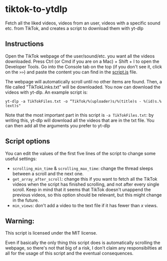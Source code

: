 # tiktok-to-ytdlp
Fetch all the liked videos, videos from an user, videos with a specific sound etc. from TikTok, and creates a script to download them with yt-dlp

## Instructions

Open the TikTok webpage of the user/sound/etc. you want all the videos downloaded. Press Ctrl (or Cmd if you are on a Mac) + Shift + I to open the Developer Tools. Go into the Console tab on the top (if you don't see it, click on the ```>>```) and paste the content you can find in the [script.js](https://raw.githubusercontent.com/Dinoosauro/tiktok-to-ytdlp/main/script.js) file.

The webpage will automatically scroll until no other items are found. Then, a file called "TikTokLinks.txt" will be downloaded. You now can download the videos with yt-dlp. An example script is:

```yt-dlp -a TikTokFiles.txt -o “TikTok/%(uploader)s/%(title)s - %(id)s.%(ext)s"```

Note that the most important part in this script is ```-a TikTokFiles.txt```: by writing this, yt-dlp will download all the videos that are in the txt file. You can then add all the arguments you prefer to yt-dlp

## Script options
You can edit the values of the first five lines of the script to change some useful settings:
- ```scrolling_min_time``` & ```scrolling_max_time```: change the thread sleeps between a scroll and the next one.
- ```get_array_after_scroll```: change this if you want to fetch all the TikTok videos when the script has finished scrolling, and not after every single scroll. Keep in mind that it seems that TikTok doesn't unappend the previous videos, so this option should be relevant, but this might change in the future.
- ```min_views```: don't add a video to the text file if it has fewer than _x_ views.
## Warning:
This script is licensed under the MIT license.

Even if basically the only thing this script does is automatically scrolling the webpage, so there's not that big of a risk, I don't claim any responsibilties at all for the usage of this script and the eventual consequences.

